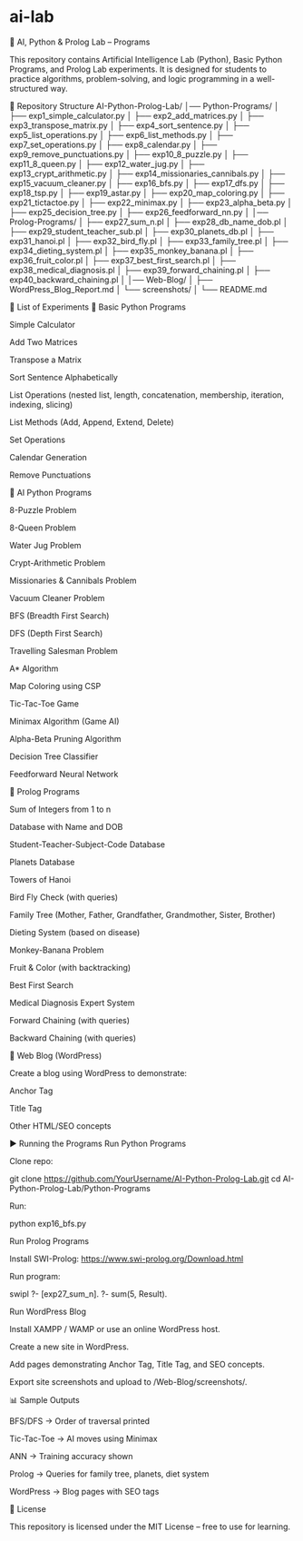 # ai-lab
🧠 AI, Python & Prolog Lab – Programs

This repository contains Artificial Intelligence Lab (Python), Basic Python Programs, and Prolog Lab experiments.
It is designed for students to practice algorithms, problem-solving, and logic programming in a well-structured way.

📂 Repository Structure
AI-Python-Prolog-Lab/
│── Python-Programs/
│   ├── exp1_simple_calculator.py
│   ├── exp2_add_matrices.py
│   ├── exp3_transpose_matrix.py
│   ├── exp4_sort_sentence.py
│   ├── exp5_list_operations.py
│   ├── exp6_list_methods.py
│   ├── exp7_set_operations.py
│   ├── exp8_calendar.py
│   ├── exp9_remove_punctuations.py
│   ├── exp10_8_puzzle.py
│   ├── exp11_8_queen.py
│   ├── exp12_water_jug.py
│   ├── exp13_crypt_arithmetic.py
│   ├── exp14_missionaries_cannibals.py
│   ├── exp15_vacuum_cleaner.py
│   ├── exp16_bfs.py
│   ├── exp17_dfs.py
│   ├── exp18_tsp.py
│   ├── exp19_astar.py
│   ├── exp20_map_coloring.py
│   ├── exp21_tictactoe.py
│   ├── exp22_minimax.py
│   ├── exp23_alpha_beta.py
│   ├── exp25_decision_tree.py
│   ├── exp26_feedforward_nn.py
│
│── Prolog-Programs/
│   ├── exp27_sum_n.pl
│   ├── exp28_db_name_dob.pl
│   ├── exp29_student_teacher_sub.pl
│   ├── exp30_planets_db.pl
│   ├── exp31_hanoi.pl
│   ├── exp32_bird_fly.pl
│   ├── exp33_family_tree.pl
│   ├── exp34_dieting_system.pl
│   ├── exp35_monkey_banana.pl
│   ├── exp36_fruit_color.pl
│   ├── exp37_best_first_search.pl
│   ├── exp38_medical_diagnosis.pl
│   ├── exp39_forward_chaining.pl
│   ├── exp40_backward_chaining.pl
│
│── Web-Blog/
│   ├── WordPress_Blog_Report.md
│   └── screenshots/
│
└── README.md

📘 List of Experiments
🔹 Basic Python Programs

Simple Calculator

Add Two Matrices

Transpose a Matrix

Sort Sentence Alphabetically

List Operations (nested list, length, concatenation, membership, iteration, indexing, slicing)

List Methods (Add, Append, Extend, Delete)

Set Operations

Calendar Generation

Remove Punctuations

🔹 AI Python Programs

8-Puzzle Problem

8-Queen Problem

Water Jug Problem

Crypt-Arithmetic Problem

Missionaries & Cannibals Problem

Vacuum Cleaner Problem

BFS (Breadth First Search)

DFS (Depth First Search)

Travelling Salesman Problem

A* Algorithm

Map Coloring using CSP

Tic-Tac-Toe Game

Minimax Algorithm (Game AI)

Alpha-Beta Pruning Algorithm

Decision Tree Classifier

Feedforward Neural Network

🔹 Prolog Programs

Sum of Integers from 1 to n

Database with Name and DOB

Student-Teacher-Subject-Code Database

Planets Database

Towers of Hanoi

Bird Fly Check (with queries)

Family Tree (Mother, Father, Grandfather, Grandmother, Sister, Brother)

Dieting System (based on disease)

Monkey-Banana Problem

Fruit & Color (with backtracking)

Best First Search

Medical Diagnosis Expert System

Forward Chaining (with queries)

Backward Chaining (with queries)

🔹 Web Blog (WordPress)

Create a blog using WordPress to demonstrate:

Anchor Tag

Title Tag

Other HTML/SEO concepts

▶ Running the Programs
Run Python Programs

Clone repo:

git clone https://github.com/YourUsername/AI-Python-Prolog-Lab.git
cd AI-Python-Prolog-Lab/Python-Programs


Run:

python exp16_bfs.py

Run Prolog Programs

Install SWI-Prolog:
https://www.swi-prolog.org/Download.html

Run program:

swipl
?- [exp27_sum_n].
?- sum(5, Result).

Run WordPress Blog

Install XAMPP / WAMP or use an online WordPress host.

Create a new site in WordPress.

Add pages demonstrating Anchor Tag, Title Tag, and SEO concepts.

Export site screenshots and upload to /Web-Blog/screenshots/.

📊 Sample Outputs

BFS/DFS → Order of traversal printed

Tic-Tac-Toe → AI moves using Minimax

ANN → Training accuracy shown

Prolog → Queries for family tree, planets, diet system

WordPress → Blog pages with SEO tags

📜 License

This repository is licensed under the MIT License – free to use for learning.
